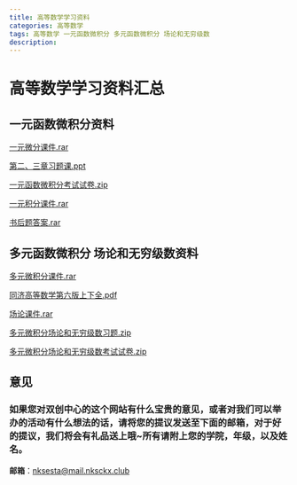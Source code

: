 ```yaml
---
title: 高等数学学习资料
categories: 高等数学
tags: 高等数学 一元函数微积分 多元函数微积分 场论和无穷级数
description: 
---
```


# 高等数学学习资料汇总

<!--more-->

## 一元函数微积分资料

[一元微分课件.rar](https://raw.githubusercontent.com/nksckx/gaodengshuxue/master/一元微分课件.rar)

[第二、三章习题课.ppt](https://raw.githubusercontent.com/nksckx/gaodengshuxue/master/第二、三章习题课.ppt)

[一元函数微积分考试试卷.zip](https://raw.githubusercontent.com/nksckx/gaodengshuxue/master/一元函数微积分考试试卷.zip)

[一元积分课件.rar](https://raw.githubusercontent.com/nksckx/gaodengshuxue/master/一元积分课件.rar)

[书后题答案.rar](https://raw.githubusercontent.com/nksckx/gaodengshuxue/master/书后题答案.rar)

## 多元函数微积分 场论和无穷级数资料

[多元微积分课件.rar](https://raw.githubusercontent.com/nksckx/gaodengshuxue/master/多元微积分课件.rar)

[同济高等数学第六版上下全.pdf](https://raw.githubusercontent.com/nksckx/gaodengshuxue/master/同济高等数学第六版上下全.pdf)

[场论课件.rar](https://raw.githubusercontent.com/nksckx/gaodengshuxue/master/场论课件.rar)

[多元微积分场论和无穷级数习题.zip](https://raw.githubusercontent.com/nksckx/gaodengshuxue/master/多元微积分场论和无穷级数习题.zip)

[多元微积分场论和无穷级数考试试卷.zip](https://raw.githubusercontent.com/nksckx/gaodengshuxue/master/多元微积分场论和无穷级数考试试卷.zip)


## 意见

### 如果您对双创中心的这个网站有什么宝贵的意见，或者对我们可以举办的活动有什么想法的话，请将您的提议发送至下面的邮箱，对于好的提议，我们将会有礼品送上哦~所有请附上您的学院，年级，以及姓名。

**邮箱**：nksesta@mail.nksckx.club
